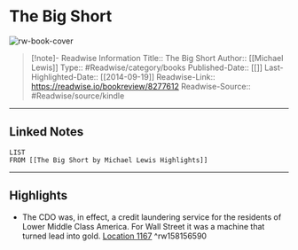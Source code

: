 # The Big Short

![rw-book-cover](https://images-na.ssl-images-amazon.com/images/I/41bHaJ00D%2BL._SL200_.jpg)
<br>
>[!note]- Readwise Information
>Title:: The Big Short
>Author:: [[Michael Lewis]]
>Type:: #Readwise/category/books
>Published-Date:: [[]]
>Last-Highlighted-Date:: [[2014-09-19]]
>Readwise-Link:: https://readwise.io/bookreview/8277612
>Readwise-Source:: #Readwise/source/kindle
--- 

## Linked Notes
```dataview
LIST
FROM [[The Big Short by Michael Lewis Highlights]]
```

---

## Highlights
- The CDO was, in effect, a credit laundering service for the residents of Lower Middle Class America. For Wall Street it was a machine that turned lead into gold. [Location 1167](https://readwise.io/open/158156590) ^rw158156590
